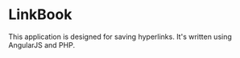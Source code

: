 # LinkBook
This application is designed for saving hyperlinks. It's written using AngularJS and PHP. 
